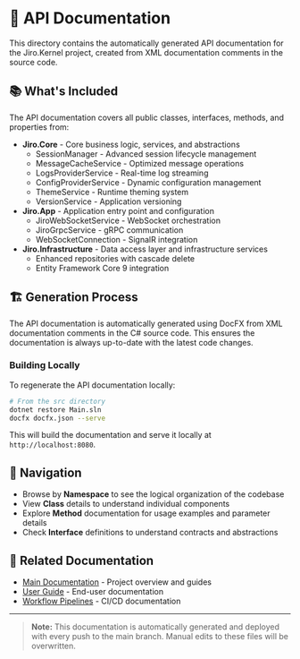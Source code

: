 # 🔧 API Documentation

This directory contains the automatically generated API documentation for the Jiro.Kernel project, created from XML documentation comments in the source code.

## 📚 What's Included

The API documentation covers all public classes, interfaces, methods, and properties from:

- **Jiro.Core** - Core business logic, services, and abstractions
  - SessionManager - Advanced session lifecycle management
  - MessageCacheService - Optimized message operations
  - LogsProviderService - Real-time log streaming
  - ConfigProviderService - Dynamic configuration management
  - ThemeService - Runtime theming system
  - VersionService - Application versioning
- **Jiro.App** - Application entry point and configuration
  - JiroWebSocketService - WebSocket orchestration
  - JiroGrpcService - gRPC communication
  - WebSocketConnection - SignalR integration
- **Jiro.Infrastructure** - Data access layer and infrastructure services
  - Enhanced repositories with cascade delete
  - Entity Framework Core 9 integration

## 🏗️ Generation Process

The API documentation is automatically generated using DocFX from XML documentation comments in the C# source code. This ensures the documentation is always up-to-date with the latest code changes.

### Building Locally

To regenerate the API documentation locally:

```bash
# From the src directory
dotnet restore Main.sln
docfx docfx.json --serve
```

This will build the documentation and serve it locally at `http://localhost:8080`.

## 📖 Navigation

- Browse by **Namespace** to see the logical organization of the codebase
- View **Class** details to understand individual components
- Explore **Method** documentation for usage examples and parameter details
- Check **Interface** definitions to understand contracts and abstractions

## 🔗 Related Documentation

- [Main Documentation](index.md) - Project overview and guides
- [User Guide](user-guide.md) - End-user documentation
- [Workflow Pipelines](workflow-pipelines.md) - CI/CD documentation

---

> **Note:** This documentation is automatically generated and deployed with every push to the main branch. Manual edits to these files will be overwritten.
